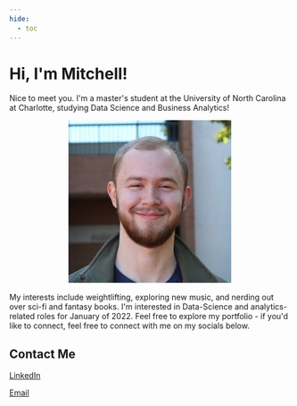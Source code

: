 ```yaml
---
hide:
  - toc
---
```

# Hi, I'm Mitchell!

Nice to meet you. I'm a master's student at the University of North Carolina at Charlotte, studying Data Science and Business Analytics!

<p style="text-align:center;"><img src="img/headshot cropped.jpg" alt="Logo"></p>

My interests include weightlifting, exploring new music, and nerding out over sci-fi and fantasy books. I'm interested in Data-Science and analytics-related roles for January of 2022. Feel free to explore my portfolio - if you'd like to connect, feel free to connect with me on my socials below.

## Contact Me

[LinkedIn](https://www.linkedin.com/in/mitchelljones49)

[Email](mailto:mjone285@uncc.edu)